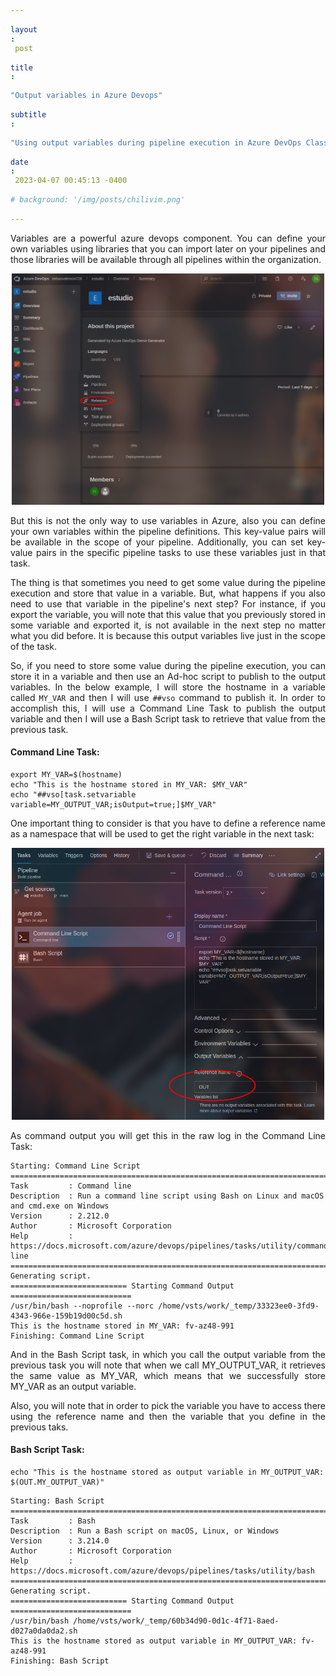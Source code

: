 ```yaml
---
layout: post
title: "Output variables in Azure Devops"
subtitle: "Using output variables during pipeline execution in Azure DevOps Classic Editor."
date: 2023-04-07 00:45:13 -0400
# background: '/img/posts/chilivim.png'
---
```


<style>
  p {
    text-align: justify;
  }
  .img-container {
    text-align: center;
  }
  img {
    width: 500px;
  }
  span {
    display: block;
  }
</style>

<p>Variables are a powerful azure devops component. You can define your own variables using libraries that you can import later on your pipelines and those libraries will be available through all pipelines within the organization.</p>

<div class="img-container">
  <img src="/img/posts/2023-04-07-output-variables/libraries.png">
</div>

<p>But this is not the only way to use variables in Azure, also you can define your own variables within the pipeline definitions. This key-value pairs will be available in the scope of your pipeline. Additionally, you can set key-value pairs in the specific pipeline tasks to use these variables just in that task.</p>

<p>The thing is that sometimes you need to get some value during the pipeline execution and store that value in a variable. But, what happens if you also need to use that variable in the pipeline's next step? For instance, if you export the variable, you will note that this value that you previously stored in some variable and exported it, is not available in the next step no matter what you did before. It is because this output variables live just in the scope of the task.</p>

<p>So, if you need to store some value during the pipeline execution, you can store it in a variable and then use an Ad-hoc script to publish to the output variables. In the below example, I will store the hostname in a variable called <code>MY_VAR</code> and then I will use <code>##vso</code> command to publish it. In order to accomplish this, I will use a Command Line Task to publish the output variable and then I will use a Bash Script task to retrieve that value from the previous task.</p>

#### Command Line Task:
```
export MY_VAR=$(hostname)
echo "This is the hostname stored in MY_VAR: $MY_VAR"
echo "##vso[task.setvariable variable=MY_OUTPUT_VAR;isOutput=true;]$MY_VAR"
```
<p>One important thing to consider is that you have to define a reference name as a namespace that will be used to get the right variable in the next task:</p>

<div class="img-container">
  <img src="/img/posts/2023-04-07-output-variables/reference_name.png">
</div>

<p>As command output you will get this in the raw log in the Command Line Task:</p>

```
Starting: Command Line Script
==============================================================================
Task         : Command line
Description  : Run a command line script using Bash on Linux and macOS and cmd.exe on Windows
Version      : 2.212.0
Author       : Microsoft Corporation
Help         : https://docs.microsoft.com/azure/devops/pipelines/tasks/utility/command-line
==============================================================================
Generating script.
========================== Starting Command Output ===========================
/usr/bin/bash --noprofile --norc /home/vsts/work/_temp/33323ee0-3fd9-4343-966e-159b19d00c5d.sh
This is the hostname stored in MY_VAR: fv-az48-991
Finishing: Command Line Script
```
<p>And in the Bash Script task, in which you call the output variable from the previous task you will note that when we call MY_OUTPUT_VAR, it retrieves the same value as MY_VAR, which means that we successfully store MY_VAR as an output variable.</p>

<p>Also, you will note that in order to pick the variable you have to access there using the reference name and then the variable that you define in the previous taks.</p>

#### Bash Script Task:
```
echo "This is the hostname stored as output variable in MY_OUTPUT_VAR: $(OUT.MY_OUTPUT_VAR)"
```


```
Starting: Bash Script
==============================================================================
Task         : Bash
Description  : Run a Bash script on macOS, Linux, or Windows
Version      : 3.214.0
Author       : Microsoft Corporation
Help         : https://docs.microsoft.com/azure/devops/pipelines/tasks/utility/bash
==============================================================================
Generating script.
========================== Starting Command Output ===========================
/usr/bin/bash /home/vsts/work/_temp/60b34d90-0d1c-4f71-8aed-d027a0da0da2.sh
This is the hostname stored as output variable in MY_OUTPUT_VAR: fv-az48-991
Finishing: Bash Script
```
